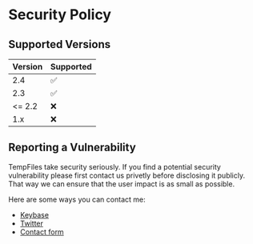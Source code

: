 # Security Policy

## Supported Versions

| Version | Supported          |
| ------- | ------------------ |
| 2.4   | :white_check_mark: |
| 2.3   | :white_check_mark: |
| <= 2.2 | :x: |
| 1.x   | :x: |

## Reporting a Vulnerability

TempFiles take security seriously. If you find a potential security vulnerability please first contact us privetly before disclosing it publicly.
That way we can ensure that the user impact is as small as possible.

Here are some ways you can contact me:
* [Keybase](https://keybase.io/carlgo11)
* [Twitter](https://twitter.com/carlgo11/)
* [Contact form](https://carlgo11.com/contact/)

